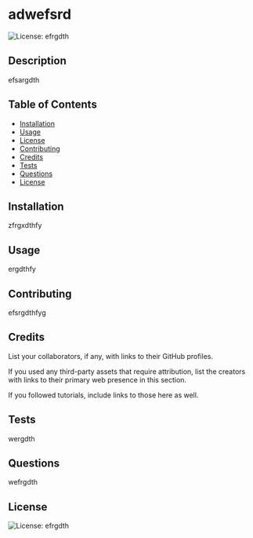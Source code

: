 # adwefsrd

![License: efrgdth](https://img.shields.io/badge/license-efrgdth-blue.svg)

## Description

efsargdth

## Table of Contents
- [Installation](#installation)
- [Usage](#usage)
- [License](#license)
- [Contributing](#contributing)
- [Credits](#credits)
- [Tests](#tests)
- [Questions](#questions)
- [License](#license)

## Installation

zfrgxdthfy

## Usage

ergdthfy

## Contributing

efsrgdthfyg

## Credits

List your collaborators, if any, with links to their GitHub profiles.

If you used any third-party assets that require attribution, list the creators with links to their primary web presence in this section.

If you followed tutorials, include links to those here as well.

## Tests

wergdth

## Questions

wefrgdth

## License

![License: efrgdth](https://img.shields.io/badge/license-efrgdth-blue.svg)
